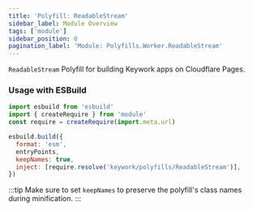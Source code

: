 ```yaml
---
title: 'Polyfill: ReadableStream'
sidebar_label: Module Overview
tags: ['module']
sidebar_position: 0
pagination_label: 'Module: Polyfills.Worker.ReadableStream'
---
```


`ReadableStream` Polyfill for building Keywork apps on Cloudflare Pages.

### Usage with ESBuild

```js
import esbuild from 'esbuild'
import { createRequire } from 'module'
const require = createRequire(import.meta.url)

esbuild.build({
  format: 'esm',
  entryPoints,
  keepNames: true,
  inject: [require.resolve('keywork/polyfills/ReadableStream')],
})
```

:::tip
Make sure to set `keepNames` to preserve the polyfill's class names during minification.
:::
